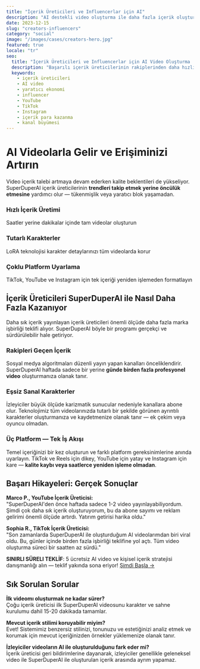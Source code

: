 ```yaml
---
title: "İçerik Üreticileri ve Influencerlar için AI"
description: "AI destekli video oluşturma ile daha fazla içerik oluşturun, kitlenizi büyütün ve geliri artırın"
date: 2023-12-15
slug: "creators-influencers"
category: "social"
image: "/images/cases/creators-hero.jpg"
featured: true
locale: "tr"
seo:
  title: "İçerik Üreticileri ve Influencerlar için AI Video Oluşturma | SuperDuperAI"
  description: "Başarılı içerik üreticilerinin rakiplerinden daha hızlı kaliteli içerik üretmek için SuperDuperAI'yi nasıl kullandığını keşfedin!"
  keywords:
    - içerik üreticileri
    - AI video
    - yaratıcı ekonomi
    - influencer
    - YouTube
    - TikTok
    - Instagram
    - içerik para kazanma
    - kanal büyümesi
---
```


# AI Videolarla Gelir ve Erişiminizi Artırın

Video içerik talebi artmaya devam ederken kalite beklentileri de yükseliyor. SuperDuperAI içerik üreticilerinin **trendleri takip etmek yerine öncülük etmesine** yardımcı olur — tükenmişlik veya yaratıcı blok yaşamadan.

### Hızlı İçerik Üretimi

Saatler yerine dakikalar içinde tam videolar oluşturun


  ### Tutarlı Karakterler

LoRA teknolojisi karakter detaylarınızı tüm videolarda korur


  ### Çoklu Platform Uyarlama

TikTok, YouTube ve Instagram için tek içeriği yeniden işlemeden formatlayın




## İçerik Üreticileri SuperDuperAI ile Nasıl Daha Fazla Kazanıyor

Daha sık içerik yayınlayan içerik üreticileri önemli ölçüde daha fazla marka işbirliği teklifi alıyor. SuperDuperAI böyle bir programı gerçekçi ve sürdürülebilir hale getiriyor.

### Rakipleri Geçen İçerik

Sosyal medya algoritmaları düzenli yayın yapan kanalları önceliklendirir. SuperDuperAI haftada sadece bir yerine **günde birden fazla profesyonel video** oluşturmanıza olanak tanır.

### Eşsiz Sanal Karakterler

İzleyiciler büyük ölçüde karizmatik sunucular nedeniyle kanallara abone olur. Teknolojimiz tüm videolarınızda tutarlı bir şekilde görünen ayrıntılı karakterler oluşturmanıza ve kaydetmenize olanak tanır — ek çekim veya oyuncu olmadan.

### Üç Platform — Tek İş Akışı

Temel içeriğinizi bir kez oluşturun ve farklı platform gereksinimlerine anında uyarlayın. TikTok ve Reels için dikey, YouTube için yatay ve Instagram için kare — **kalite kaybı veya saatlerce yeniden işleme olmadan**.

## Başarı Hikayeleri: Gerçek Sonuçlar

**Marco P., YouTube İçerik Üreticisi:**  
"SuperDuperAI'den önce haftada sadece 1-2 video yayınlayabiliyordum. Şimdi çok daha sık içerik oluşturuyorum, bu da abone sayımı ve reklam gelirimi önemli ölçüde artırdı. Yatırım getirisi harika oldu."

**Sophia R., TikTok İçerik Üreticisi:**  
"Son zamanlarda SuperDuperAI ile oluşturduğum AI videolarımdan biri viral oldu. Bu, günler içinde birden fazla işbirliği teklifine yol açtı. Tüm video oluşturma süreci bir saatten az sürdü."


  **SINIRLI SÜRELI TEKLİF**: 5 ücretsiz AI video ve kişisel içerik stratejisi
  danışmanlığı alın — teklif yakında sona eriyor! [Şimdi Başla →](#)


## Sık Sorulan Sorular

**İlk videomı oluşturmak ne kadar sürer?**  
Çoğu içerik üreticisi ilk SuperDuperAI videosunu karakter ve sahne kurulumu dahil 15-20 dakikada tamamlar.

**Mevcut içerik stilimi koruyabilir miyim?**  
Evet! Sistemimiz benzersiz stilinizi, tonunuzu ve estetiğinizi analiz etmek ve korumak için mevcut içeriğinizden örnekler yüklemenize olanak tanır.

**İzleyiciler videoların AI ile oluşturulduğunu fark eder mi?**  
İçerik üreticisi geri bildirimlerine dayanarak, izleyiciler genellikle geleneksel video ile SuperDuperAI ile oluşturulan içerik arasında ayrım yapamaz.

